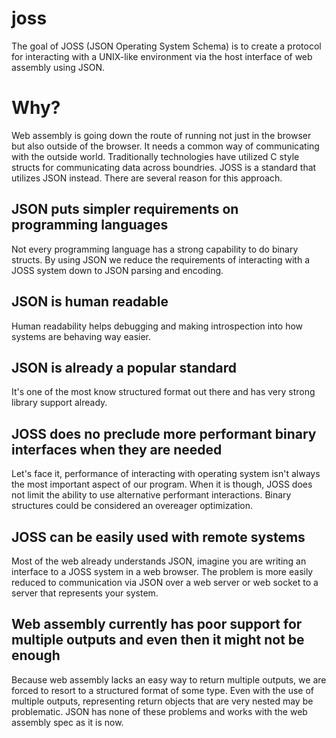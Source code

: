 # joss
The goal of JOSS (JSON Operating System Schema) is to create a protocol for interacting with a UNIX-like environment via the host interface of web assembly using JSON.

# Why?

Web assembly is going down the route of running not just in the browser but also outside of the browser.  It needs a common way of communicating with the outside world. Traditionally technologies have utilized C style structs for communicating data across boundries. JOSS is a standard that utilizes JSON instead. There are several reason for this approach.


## JSON puts simpler requirements on programming languages

Not every programming language has a strong capability to do binary structs. By using JSON we reduce the requirements of interacting with a JOSS system down to JSON parsing and encoding.


## JSON is human readable

Human readability helps debugging and making introspection into how systems are behaving way easier.


## JSON is already a popular standard

It's one of the most know structured format out there and has very strong library support already.


## JOSS does no preclude more performant binary interfaces when they are needed

Let's face it, performance of interacting with operating system isn't always the most important aspect of our program. When it is though, JOSS does not limit the ability to use alternative performant interactions. Binary structures could be considered an overeager optimization.


## JOSS can be easily used with remote systems

Most of the web already understands JSON, imagine you are writing an interface to a JOSS system in a web browser. The problem is more easily reduced to communication via JSON over a web server or web socket to a server that represents your system.


## Web assembly currently has poor support for multiple outputs and even then it might not be enough

Because web assembly lacks an easy way to return multiple outputs, we are forced to resort to a structured format of some type. Even with the use of multiple outputs, representing return objects that are very nested may be problematic. JSON has none of these problems and works with the web assembly spec as it is now.

